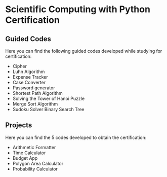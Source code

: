 # Scientific Computing with Python Certification

## Guided Codes
Here you can find the following guided codes developed while studying for certification:
- Cipher
- Luhn Algorithm
- Expense Tracker
- Case Converter
- Password generator
- Shortest Path Algorithm
- Solving the Tower of Hanoi Puzzle
- Merge Sort Algorithm
- Sudoku Solver
Binary Search Tree

## Projects
Here you can find the 5 codes developed to obtain the certification:
- Arithmetic Formatter
- Time Calculator
- Budget App
- Polygon Area Calculator
- Probability Calculator
